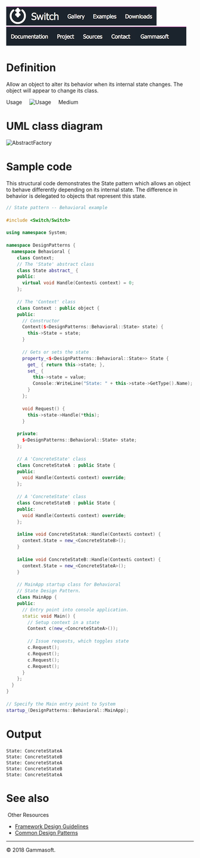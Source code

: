 [![Switch](../docs/Pictures/Menu/Switch.png)](Home.md)[![Switch](../docs/Pictures/Menu/Gallery.png)](Gallery.md)[![Switch](../docs/Pictures/Menu/Examples.png)](Examples.md)[![Switch](../docs/Pictures/Menu/Downloads.png)](Downloads.md)[![Switch](../docs/Pictures/Menu/Documentation.png)](Documentation.md)[![Switch](../docs/Pictures/Menu/Project.png)](https://sourceforge.net/projects/switchpro)[![Switch](../docs/Pictures/Menu/Sources.png)](https://github.com/gammasoft71/switch)[![Switch](../docs/Pictures/Menu/Contact.png)](Contact.md)[![Switch](../docs/Pictures/Menu/Gammasoft.png)](https://gammasoft71.wixsite.com/gammasoft)

# Definition

Allow an object to alter its behavior when its internal state changes. The object will appear to change its class.

Usage     ![Usage](Pictures/Usage3.png)     Medium

# UML class diagram

![AbstractFactory](Pictures/DesignPatterns/state.gif)

# Sample code

This structural code demonstrates the State pattern which allows an object to behave differently depending on its internal state. The difference in behavior is delegated to objects that represent this state.

```c++
// State pattern -- Behavioral example
 
#include <Switch/Switch>
 
using namespace System;
 
namespace DesignPatterns {
  namespace Behavioral {
    class Context;
    // The 'State' abstract class
    class State abstract_ {
    public:
      virtual void Handle(Context& context) = 0;
    };
 
    // The 'Context' class
    class Context : public object {
    public:
      // Constructor
      Context($<DesignPatterns::Behavioral::State> state) {
        this->State = state;
      }
      
      // Gets or sets the state
      property_<$<DesignPatterns::Behavioral::State>> State {
        get_ { return this->state; },
        set_ {
          this->state = value;
          Console::WriteLine("State: " + this->state->GetType().Name);
        }
      };
      
      void Request() {
        this->state->Handle(*this);
      }
 
    private:
      $<DesignPatterns::Behavioral::State> state;
    };
    
    // A 'ConcreteState' class
    class ConcreteStateA : public State {
    public:
      void Handle(Context& context) override;
    };
    
    // A 'ConcreteState' class
    class ConcreteStateB : public State {
    public:
      void Handle(Context& context) override;
    };
 
    inline void ConcreteStateA::Handle(Context& context) {
      context.State = new_<ConcreteStateB>();
    }
 
    inline void ConcreteStateB::Handle(Context& context) {
      context.State = new_<ConcreteStateA>();
    }
 
    // MainApp startup class for Behavioral
    // State Design Pattern.
    class MainApp {
    public:
      // Entry point into console application.
      static void Main() {
        // Setup context in a state
        Context c(new_<ConcreteStateA>());
        
        // Issue requests, which toggles state
        c.Request();
        c.Request();
        c.Request();
        c.Request();
      }
    };
  }
}
 
// Specify the Main entry point to System
startup_(DesignPatterns::Behavioral::MainApp);
```

# Output

```
State: ConcreteStateA
State: ConcreteStateB
State: ConcreteStateA
State: ConcreteStateB
State: ConcreteStateA
```

# See also
​
Other Resources

* [Framework Design Guidelines](FrameworkDesignGuidelines.md)
* [Common Design Patterns](CommonDesignPatterns.md)

______________________________________________________________________________________________

© 2018 Gammasoft.
